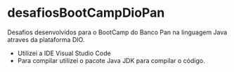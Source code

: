 # desafiosBootCampDioPan
Desafios desenvolvidos para o BootCamp do Banco Pan na linguagem Java atraves da plataforma DIO.
* Utilizei a IDE Visual Studio Code
* Para compilar utilizei o pacote Java JDK para compilar o código.
